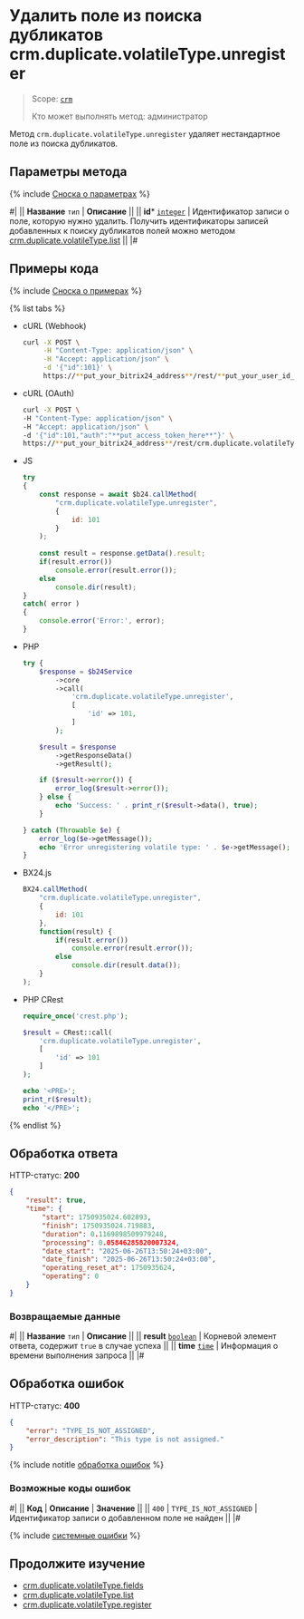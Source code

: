 # Удалить поле из поиска дубликатов crm.duplicate.volatileType.unregister

> Scope: [`crm`](../../../scopes/permissions.md)
>
> Кто может выполнять метод: администратор

Метод `crm.duplicate.volatileType.unregister` удаляет нестандартное поле из поиска дубликатов.

## Параметры метода

{% include [Сноска о параметрах](../../../../_includes/required.md) %}

#|
|| **Название**
`тип` | **Описание** ||
|| **id***
[`integer`](../../../data-types.md) | Идентификатор записи о поле, которую нужно удалить. Получить идентификаторы записей добавленных к поиску дубликатов полей можно методом [crm.duplicate.volatileType.list](./crm-duplicate-volatile-type-list.md) ||
|#

## Примеры кода

{% include [Сноска о примерах](../../../../_includes/examples.md) %}

{% list tabs %}

- cURL (Webhook)

    ```bash
    curl -X POST \
         -H "Content-Type: application/json" \
         -H "Accept: application/json" \
         -d '{"id":101}' \
         https://**put_your_bitrix24_address**/rest/**put_your_user_id_here**/**put_your_webbhook_here**/crm.duplicate.volatileType.unregister
    ```

- cURL (OAuth)

    ```bash
    curl -X POST \
    -H "Content-Type: application/json" \
    -H "Accept: application/json" \
    -d '{"id":101,"auth":"**put_access_token_here**"}' \
    https://**put_your_bitrix24_address**/rest/crm.duplicate.volatileType.unregister
    ```

- JS


    ```js
    try
    {
    	const response = await $b24.callMethod(
    		"crm.duplicate.volatileType.unregister",
    		{
    			id: 101
    		}
    	);
    	
    	const result = response.getData().result;
    	if(result.error())
    		console.error(result.error());
    	else
    		console.dir(result);
    }
    catch( error )
    {
    	console.error('Error:', error);
    }
    ```

- PHP


    ```php
    try {
        $response = $b24Service
            ->core
            ->call(
                'crm.duplicate.volatileType.unregister',
                [
                    'id' => 101,
                ]
            );
    
        $result = $response
            ->getResponseData()
            ->getResult();
    
        if ($result->error()) {
            error_log($result->error());
        } else {
            echo 'Success: ' . print_r($result->data(), true);
        }
    
    } catch (Throwable $e) {
        error_log($e->getMessage());
        echo 'Error unregistering volatile type: ' . $e->getMessage();
    }
    ```

- BX24.js

    ```js
    BX24.callMethod(
        "crm.duplicate.volatileType.unregister",
        {
            id: 101
        },
        function(result) {
            if(result.error())
                console.error(result.error());
            else
                console.dir(result.data());
        }
    );
    ```

- PHP CRest

    ```php
    require_once('crest.php');

    $result = CRest::call(
        'crm.duplicate.volatileType.unregister',
        [
            'id' => 101
        ]
    );

    echo '<PRE>';
    print_r($result);
    echo '</PRE>';
    ```

{% endlist %}

## Обработка ответа

HTTP-статус: **200**

```json
{
    "result": true,
    "time": {
        "start": 1750935024.602893,
        "finish": 1750935024.719883,
        "duration": 0.1169898509979248,
        "processing": 0.05846285820007324,
        "date_start": "2025-06-26T13:50:24+03:00",
        "date_finish": "2025-06-26T13:50:24+03:00",
        "operating_reset_at": 1750935624,
        "operating": 0
    }
}
```

### Возвращаемые данные

#|
|| **Название**
`тип` | **Описание** ||
|| **result**
[`boolean`](../../../data-types.md) | Корневой элемент ответа, содержит `true` в случае успеха ||
|| **time**
[`time`](../../../data-types.md#time) | Информация о времени выполнения запроса ||
|#

## Обработка ошибок

HTTP-статус: **400**

```json
{
    "error": "TYPE_IS_NOT_ASSIGNED",
    "error_description": "This type is not assigned."
}
```

{% include notitle [обработка ошибок](../../../../_includes/error-info.md) %}

### Возможные коды ошибок

#|
|| **Код** | **Описание** | **Значение** ||
|| `400` | `TYPE_IS_NOT_ASSIGNED` | Идентификатор записи о добавленном поле не найден ||
|#

{% include [системные ошибки](./../../../../_includes/system-errors.md) %}

## Продолжите изучение

- [crm.duplicate.volatileType.fields](./crm-duplicate-volatile-type-fields.md)
- [crm.duplicate.volatileType.list](./crm-duplicate-volatile-type-list.md)
- [crm.duplicate.volatileType.register](./crm-duplicate-volatile-type-register.md) 